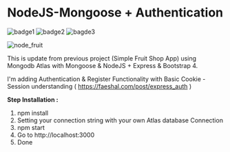 # NodeJS-Mongoose + Authentication
![badge1](https://img.shields.io/badge/Node-10.16-success) 
![badge2](https://img.shields.io/badge/Express-4.16-lightgrey) 
![bagde3](https://img.shields.io/badge/Mongoose-5.5-blue)

![node_fruit](https://i.postimg.cc/Kv8BjKHH/auth.png)

This is update from previous project (Simple Fruit Shop App) using Mongodb Atlas with Mongoose &amp; NodeJS + Express &amp; Bootstrap 4.

I'm adding Authentication & Register Functionality with Basic Cookie - Session understanding ( https://faeshal.com/post/express_auth )


**Step Installation :**

1. npm install
2. Setting your connection string with your own Atlas database Connection 
3. npm start 
4. Go to http://localhost:3000
5. Done